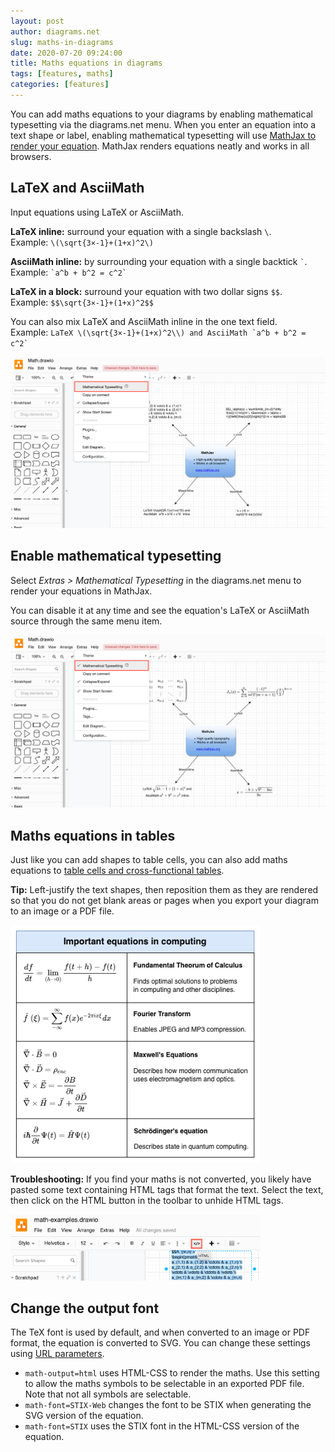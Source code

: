 ```yaml
---
layout: post
author: diagrams.net
slug: maths-in-diagrams
date: 2020-07-20 09:24:00
title: Maths equations in diagrams
tags: [features, maths]
categories: [features]
---
```


You can add maths equations to your diagrams by enabling mathematical typesetting via the diagrams.net menu. When you enter an equation into a text shape or label, enabling mathematical typesetting will use [MathJax to render your equation](https://www.mathjax.org/). MathJax renders equations neatly and works in all browsers.

## LaTeX and AsciiMath

Input equations using LaTeX or AsciiMath.

**LaTeX inline:** surround your equation with a single backslash ``\``.
<br />Example: ``\(\sqrt{3×-1}+(1+x)^2\)``

**AsciiMath inline:** by surrounding your equation with a single backtick `` ` ``.
<br />Example: `` `a^b + b^2 = c^2` ``

**LaTeX in a block:** surround your equation with two dollar signs ``$$``.
<br />Example: ``$$\sqrt{3×-1}+(1+x)^2$$``

You can also mix LaTeX and AsciiMath inline in the one text field.
<br />Example: ``LaTeX \(\sqrt{3×-1}+(1+x)^2\\) and AsciiMath `a^b + b^2 = c^2` ``

[<img src="/assets/img/blog/mathematical-typesetting-disabled.png" width="600" alt="Click Extras > Mathematical Typesetting to render your equations in MathJax">](https://app.diagrams.net/?title=math-examples.drawio#R%3Cmxfile%3E%3Cdiagram%20id%3D%22Trg0ARunQVTyGifeBPsd%22%20name%3D%22Page-1%22%3E7VhBj5s6EP4t74CUHFgFQ0hyTNjNtqvuodpKfXqXlQMOuGswa5yE7K9%2FYzAh4CTtqq2USpVQYn8ez9gz%2FmYMlhuk5b3AefLII8IsNIpKy721EHKc8Qz%2BFLKvkYnv1EAsaKSFWuCJvhENjjS6oREpOoKScyZp3gVDnmUklB0MC8F3XbE1Z12rOY6JATyFmJnoVxrJpEanaNLiHwiNk8ay4%2BsNp7gR1jspEhzx3RHk3lluIDiXdSstA8KU8xq%2F1POWZ0YPCxMkkz8y4b%2FPy4fl7dur7abp8tvdjL3NPtvutFazxWyjd2whD575szVZpBYKMmsC6Kga8y3klnPLXShgHKxITGF4kcNeBS0rwY4IhECpgaUGjlaDfJzm9fBhDJljoD2MuCzOTWlWNQ7Uc9IqumAVvd8q%2Bq5VwLaH2X2950eiExZ7Ey7sMr2wy%2FT9u2wj3os1yaJepL3qqU623Dd0kaSEw7hIZMoAcKBZ5DikWQy9cdv7wsHorQ0kdxe7hEryBLhSsYMsAhjfErFmFVsSGkUkA2xNGQs44wLAjGdEaZOCv5A%2B2PBMKRd8k0Uk0j3QKilwe85oDCpvU9ANKzeIpLmlxEl5BGli3ROeEin2IKJHfU0jneR8TfldmzGQi2osOc4WIw1inaXig%2BaWyNDQXH4Pr2cneO0zFZtc2dMOAOx1oxLQIoTNE9H2oRXr%2F2rWqgEeIa894LLBYXWrvixgeR%2FbsD7CaIN8AI%2FYrxtYlFQ%2Blfucx6qa7I8UttLm%2FK9cvKjTDMlIbU05Z6UyPxHFRQ0AmsuK6LZzpBuHqJNta7%2FNVcH5jsOwirUg646SRMq8mr6EZ7fb3agq8Q2XN1zEx6pGEouYyM7c5xXD2Ytp0FTTbA4bQRQnXFBtuEF7dD7FzZZSTpfpzaFiZC1PkE0qzi9W6jz%2BPOHQdNZhHPL8m8nYYJ0zG51gnTP9TazzRgbrPuEv5F%2FDr5BN5%2BpyAr2Q4aKgIbgGwCVltTfPeajgGxGSHyD%2B0QG6XPlJ1LkAmR4XhGFJt9370K93nWO4ri4xD89QfTDLEzwoh81FRFWkYpPCL6MplUVdulSSh8o0vgOcZusqmUBzLXAI4wPbGcJYqkRA%2Bh9dWFFQN%2B5xmuJBWhVFXfMqqwcAZlczlVE44YO6qZWX9VhVbdUSAqHO21Avp7o9jE7o%2FltHu7T2GgZpWs%2BQWUj9E5T2vd91LNGfw%2BiGQtfCaNdktA%2BBbig8sFc1IWzlhVchByvgCrI9HA6B6MsBwkOrCfZfaniTbsXzJlOz3I0nJjeaN%2FBfH2DPCPAjLcETaPkxYzQjV0kS%2F7pIMjZ8OC9CStUt%2Byrd516X%2B%2Fxz6VnV2IG6JUBigfrrWoFrTeEXWbOJXb8wLwawrEWpLgUIJNXlAsNbrnFXPgrICBISBvnVoZRXOeuQ08Kqp5IWvIycpMAfmb3au33z1vPT6cxxvF46c8xSP%2FLNdDZ5%2FyszdNvPbNXY0cdK9%2B5%2F%3C%2Fdiagram%3E%3Cdiagram%20id%3D%22HwDBk1RD05lg-dqkWvLn%22%20name%3D%22Page-2%22%3E7VtZU%2BM4EP41roWHTPnIAY%2BTA2apoZZZqGXmiVJsOVaNLXlkOQn8%2Bm3JcmInCiQBc1elsNSSW7K%2B7tanA8sbJPNTjtLonAU4tlw7mFve0HJdx%2Bkcw0NKbgtJr%2BsUggknga60FFySO6yFtpbmJMBZraJgLBYkrQt9Rin2RU2GOGezerWQxfVWUzTBa4JLH8Xr0msSiKiQHrm9pfwbJpOobNnp6g9OUFlZq8giFLBZIVIf540sb8AZE0UqmQ9wLAevHJehF5%2Fax2cZuwnyIRolP8OfvFUMy8kuryw%2BgWMq9lbdds7%2Fa9m8PZjPfHb3z%2BDX77PrlluonqI41%2BNlud0YGumHDNqCjxa3eiS7f3JWFrQyhfNXqOB00%2FmyEFIT%2FVRaxqXg7yRlXCClE%2F%2FJkSCMZrJ3VGGfpLkgdFK%2BBl8xXlUFsqJPpditdc8FeFKZFGgsRX0%2FInHwHd2yXJTSMtcHs%2FpOqDJLW1ZlcZ7QqiQTiAttzG0piEQSQ9qB5CwiAl%2BmyJeFM%2FCaQkOM0oyoppUGjv2cZ2SK%2F8XFYCkpnqeIBjqTMkIF5qMpwFo2HJI4HrCYcfVRXoDwUeirDnH2G1dKuv4RHoeLgZhiLvB8xeQfsBdnYcTg%2FZglWPBbeG%2Fh%2BtqDteO3dXa29KK2p2VRxYPa5XtIe%2B5koXppnZDQBrqDsZaKa9a6agUzksSISgOIGCd3YDEoro636lSnDz%2FQNrC%2FdKwOvDeAvLPMw09W52IAVio4ImocMcrEDGdixT6e0zy2Anuzp6%2BDvSO4x41h6%2ByErZ4t0HJA3x4ijm2GpIKBazeEgSnut9XPtjqDkCPf6vWD0OoN5VPIJ5R4w6I8JgkkbqDoICokXHZPTdeQtw91%2FYWm8ADidj86bEHisFAaqTpFmys4w0iKOoIoJhMK6RiHskSONoEp%2FqsWJyQIVMznErqKUdQ9Xjo1ygXT8DqPQ%2B%2BB6FkPniXdqGDrtQ3Yuo35lwnxj%2Blf8xXfqvpbUzHvhndzSrMJFndXo%2Bj6Rpyll%2FeQr4BMNzKpk5wGKMFqXnPtqwgznkt3ZCH8GaDYz%2BM8e4BIGfSbmuQ7v3pCaCBpHUsFSVQHM%2BBWJdkTTOLGGRhFIvOPaGiVN9rSiqBdEWEuVysk80kaS0b3ZftW3mQc2jCxm%2BOQ01m3ecdg893G4lDvk8M1xOEcb0sS12sM3KOPN8n09iNxT4GBcVLx7mV2ERKSjknuBTQOothBIZ%2BTCo87rHK9DCYXxfiIyCTja0GO0FDcKh2jRQ4qS543P8RSCvVcKEqlWqKiUdmMZH1dlEj46DhL1eDL7Saj%2FE0TxKP7A7NTJ4gG33WflSAef%2FrungTxKXw5adFg%2BKNzx%2BYnZ%2Bc%2FotML%2Bmu4L0FkOSeKBV1xRLOQ8eSl6OCISgORVO%2FsYnS6YGnnF55mb%2BCPGZDD987RjnfiaAazM4WCTlOhoIy4nxztyTmaKaYYOZrTbgzdzocL9IVB707SngQEY2TvbhfZl8RtiuU%2BGiRkREWL%2FTU%2FYKJaoV%2FdqbMrDOo9h9fCoh%2FBtIzgPwXTMmJvWgHvDPRwZUuWR0yyc0x9XfCGmfNueBqOLhZT47PgaVr0PoinIIniRYsaoyqgLau6ey4XUhByidpP6xfb5zWZ%2BGiY99Yxb2w73Yi5abG0O%2BbfVpy4kJ6VaPY3W0E9Drxii2CgKozVtYkp0STg2czEMbEt03ZnY6tq1zTRf0yyteuqujnyZbxHUGFfdukNy3styi8evuVyjuYz6MBf0stHy1suL7P4HuLM52SsQk6kDmYTFmCuD06SnIKHyw5aex7EbD1Meab6gGMwbc4SNKFYkCxZbAfIwyJfntPs0I%2BtI5qPpW2%2Fllmue69vdOrRa%2F3M2LgP8BRnNWY%2FcdbG%2BXPZv9ey39v2fk1jW4nOe5p37rHWlzmJMXfItI2mSaI%2BbonGiG8ieRtIXWdwkZGD%2BhmNPNVx7W9FZln84uTvEWBu8Ketl%2FReU4cn5u56H9W7Xs1ZiWPa1nz4sOTSj7g18Kx%2BNyB0grmibuUF5dfA3MBUBLb0RWnoFxXqts%2Fi6sv7OTq5x7O2XvC521GmPY5OILu86q%2FKKv8w4Y3%2BBw%3D%3D%3C%2Fdiagram%3E%3C%2Fmxfile%3E)

## Enable mathematical typesetting

Select _Extras > Mathematical Typesetting_ in the diagrams.net menu to render your equations in MathJax.

You can disable it at any time and see the equation's LaTeX or AsciiMath source through the same menu item.

 [<img src="/assets/img/blog/mathematical-typesetting-enabled.png" width="600" alt="Click Extras > Mathematical Typesetting to render your equations in MathJax">](https://app.diagrams.net/?lightbox=1&highlight=0000ff&edit=_blank&layers=1&nav=1&title=math-examples.drawio#R%3Cmxfile%3E%3Cdiagram%20id%3D%22Trg0ARunQVTyGifeBPsd%22%20name%3D%22Page-1%22%3E7VhRb5s6FP4t9wEpeUgFhkDymNBmW7U%2BTJ206b5UDjjg1WDqOAntr7%2FHYELAJFu17U6VJqHE%2Fnx8bB%2F7%2B47BcsOsfCdwkd7xmDAL2XFpudcWQo4zncOfQp5rJPCdGkgEjbVRC9zTF6JBW6M7GpNtx1ByziQtumDE85xEsoNhIfiha7bhrDtqgRNiAPcRZib6hcYyrdEZClr8PaFJ2ozs%2BHrBGW6MtYttimN%2BqKFqce6N5YaCc1mXsjIkTAWviUsdgdWZ1uPEBMnlj3T499PqdnX98jRxs2z17WbOXuafJu6sdrPHbKdXbCEPnsWDFSwzC4W5FQBqV22%2BhdxyYblLBUzDNUkoNC8LWKugZWXYMYEtUG5gqqGj3SAfZ0XdfGxDZht4j2Iut%2Be6NLOahuoZHBVdGBW9flT03VEB2x979%2F2eb4kHRux1uLDK7MIqs9evst3x3l6TPO7ttFc91cmWzw1dJCnhMC5TmTEAHChuCxzRPIHatK195jDo9QRI7i4PKZXkHnDl4gAqAhjfE7FhFVtSGsckB2xDGQs54wLAnOdEeZOCP5I%2B2PBMORd8l8ck1jXwKilwe8FoAi6vM%2FANM68ZAG2kPMst58hYkDrCMyLFM5joDr6mkRY5X4vXoVUM5KIaS0%2FVwtYg1iqVHD23RIaC5vJreD0f4LXP1N4UajwdAMCedkqAlhGslIi2DqVE%2F1e91g1wB7p2i8sGh9mt%2B7aAFX1sx%2FoIow3yHiIyedrBpKSKqXwueKKyyfOJw9ba7P%2BFi0d1mkGM1NJUcNZK%2BYnYXvQAoDmtmO47R7oJiDrZEx23hUo43wkYVnstyKbjJJWyqLqv4DkcDlcqS3zD5RUXyakrW2KRENnp%2B7BmOH80BzTdNIvDxiaKgRBUC27QHp2HuNlSyukyvTlUjGzkANmk4vxyrc7jzxMOzeYdxiHPvwqmBuucuT3AOmf2m1jn2QbrPuLP5KsRV1DThbqcQC1ieLulEYQGwBVldTSrDiQ27ia9%2BIBTvhMR%2BQElODlRl64CZsQFYVjSfXcmvz50zpmLyO0DZB%2FMihSPynFzEVEZabvL4JfRjMptnbqUyENmmt4ATvNNJSZQ3AgcQfto4oyhLVMmYP2PTqworAvvcJbhUVYlRZ3zqlGPAPSueqpB4YSP6qJ2XtZtVbZVUwiFOm9jPZ3q9mAP%2BP6bR7u09hoGaVrPkZlI%2FQFK%2B97vOpboDTPaOxPs%2F4nRrsloHza6ofBosq4JMVGLfhJytAauoImHozEQfTVCeGw1m%2F2XGl7QzXheMDPT3TQwudG8gf%2F6DfaMDb6jJUQCrT7kjObkbZDE%2F6MkmRoxXGwjStUt%2B22Ez%2F2j4fPPybPKsSN1SwBhgfzrWqFrzeAXWfNgUr8wL0cwrWWpLgUILNXlAsNbrnFXPtkQGwQJg%2F36mMorzTpqWlTVlGjBy8ggBd6kerV3%2B%2Bat56flzHG8npw5Zqq3fVPOgte%2FMkO1%2FcxWtZ18rHRv%2FgM%3D%3C%2Fdiagram%3E%3Cdiagram%20id%3D%22HwDBk1RD05lg-dqkWvLn%22%20name%3D%22Page-2%22%3E7VtZU%2BM4EP41roWHTPnIAY%2BTA2apoZZZqGXmiVJsOVaNLXlkOQn8%2Bm3JcmInCiQBc1elsNSSW7K%2B7tanA8sbJPNTjtLonAU4tlw7mFve0HJdx%2Bkcw0NKbgtJr%2BsUggknga60FFySO6yFtpbmJMBZraJgLBYkrQt9Rin2RU2GOGezerWQxfVWUzTBa4JLH8Xr0msSiKiQHrm9pfwbJpOobNnp6g9OUFlZq8giFLBZIVIf540sb8AZE0UqmQ9wLAevHJehF5%2Fax2cZuwnyIRolP8OfvFUMy8kuryw%2BgWMq9lbdds7%2Fa9m8PZjPfHb3z%2BDX77PrlluonqI41%2BNlud0YGumHDNqCjxa3eiS7f3JWFrQyhfNXqOB00%2FmyEFIT%2FVRaxqXg7yRlXCClE%2F%2FJkSCMZrJ3VGGfpLkgdFK%2BBl8xXlUFsqJPpditdc8FeFKZFGgsRX0%2FInHwHd2yXJTSMtcHs%2FpOqDJLW1ZlcZ7QqiQTiAttzG0piEQSQ9qB5CwiAl%2BmyJeFM%2FCaQkOM0oyoppUGjv2cZ2SK%2F8XFYCkpnqeIBjqTMkIF5qMpwFo2HJI4HrCYcfVRXoDwUeirDnH2G1dKuv4RHoeLgZhiLvB8xeQfsBdnYcTg%2FZglWPBbeG%2Fh%2BtqDteO3dXa29KK2p2VRxYPa5XtIe%2B5koXppnZDQBrqDsZaKa9a6agUzksSISgOIGCd3YDEoro636lSnDz%2FQNrC%2FdKwOvDeAvLPMw09W52IAVio4ImocMcrEDGdixT6e0zy2Anuzp6%2BDvSO4x41h6%2ByErZ4t0HJA3x4ijm2GpIKBazeEgSnut9XPtjqDkCPf6vWD0OoN5VPIJ5R4w6I8JgkkbqDoICokXHZPTdeQtw91%2FYWm8ADidj86bEHisFAaqTpFmys4w0iKOoIoJhMK6RiHskSONoEp%2FqsWJyQIVMznErqKUdQ9Xjo1ygXT8DqPQ%2B%2BB6FkPniXdqGDrtQ3Yuo35lwnxj%2Blf8xXfqvpbUzHvhndzSrMJFndXo%2Bj6Rpyll%2FeQr4BMNzKpk5wGKMFqXnPtqwgznkt3ZCH8GaDYz%2BM8e4BIGfSbmuQ7v3pCaCBpHUsFSVQHM%2BBWJdkTTOLGGRhFIvOPaGiVN9rSiqBdEWEuVysk80kaS0b3ZftW3mQc2jCxm%2BOQ01m3ecdg893G4lDvk8M1xOEcb0sS12sM3KOPN8n09iNxT4GBcVLx7mV2ERKSjknuBTQOothBIZ%2BTCo87rHK9DCYXxfiIyCTja0GO0FDcKh2jRQ4qS543P8RSCvVcKEqlWqKiUdmMZH1dlEj46DhL1eDL7Saj%2FE0TxKP7A7NTJ4gG33WflSAef%2FrungTxKXw5adFg%2BKNzx%2BYnZ%2Bc%2FotML%2Bmu4L0FkOSeKBV1xRLOQ8eSl6OCISgORVO%2FsYnS6YGnnF55mb%2BCPGZDD987RjnfiaAazM4WCTlOhoIy4nxztyTmaKaYYOZrTbgzdzocL9IVB707SngQEY2TvbhfZl8RtiuU%2BGiRkREWL%2FTU%2FYKJaoV%2FdqbMrDOo9h9fCoh%2FBtIzgPwXTMmJvWgHvDPRwZUuWR0yyc0x9XfCGmfNueBqOLhZT47PgaVr0PoinIIniRYsaoyqgLau6ey4XUhByidpP6xfb5zWZ%2BGiY99Yxb2w73Yi5abG0O%2BbfVpy4kJ6VaPY3W0E9Drxii2CgKozVtYkp0STg2czEMbEt03ZnY6tq1zTRf0yyteuqujnyZbxHUGFfdukNy3styi8evuVyjuYz6MBf0stHy1suL7P4HuLM52SsQk6kDmYTFmCuD06SnIKHyw5aex7EbD1Meab6gGMwbc4SNKFYkCxZbAfIwyJfntPs0I%2BtI5qPpW2%2Fllmue69vdOrRa%2F3M2LgP8BRnNWY%2FcdbG%2BXPZv9ey39v2fk1jW4nOe5p37rHWlzmJMXfItI2mSaI%2BbonGiG8ieRtIXWdwkZGD%2BhmNPNVx7W9FZln84uTvEWBu8Ketl%2FReU4cn5u56H9W7Xs1ZiWPa1nz4sOTSj7g18Kx%2BNyB0grmibuUF5dfA3MBUBLb0RWnoFxXqts%2Fi6sv7OTq5x7O2XvC521GmPY5OILu86q%2FKKv8w4Y3%2BBw%3D%3D%3C%2Fdiagram%3E%3C%2Fmxfile%3E)

## Maths equations in tables

Just like you can add shapes to table cells, you can also add maths equations to [table cells and cross-functional tables](/blog/tables.html).

**Tip:** Left-justify the text shapes, then reposition them as they are rendered so that you do not get blank areas or pages when you export your diagram to an image or a PDF file.

[<img src="/assets/img/blog/maths-examples.png" width="400" alt="Mathematical typesetting will render equations in text shapes, even when they are in tables">](https://app.diagrams.net/?lightbox=1&highlight=0000ff&edit=_blank&layers=1&nav=1&page-id=HwDBk1RD05lg-dqkWvLn&title=math-examples.drawio#R%3Cmxfile%3E%3Cdiagram%20id%3D%22Trg0ARunQVTyGifeBPsd%22%20name%3D%22Page-1%22%3E7VhRb5s6FP4t9wEpeUgFhkDymNBmW7U%2BTJ206b5UDjjg1WDqOAntr7%2FHYELAJFu17U6VJqHE%2Fnx8bB%2F7%2B47BcsOsfCdwkd7xmDAL2XFpudcWQo4zncOfQp5rJPCdGkgEjbVRC9zTF6JBW6M7GpNtx1ByziQtumDE85xEsoNhIfiha7bhrDtqgRNiAPcRZib6hcYyrdEZClr8PaFJ2ozs%2BHrBGW6MtYttimN%2BqKFqce6N5YaCc1mXsjIkTAWviUsdgdWZ1uPEBMnlj3T499PqdnX98jRxs2z17WbOXuafJu6sdrPHbKdXbCEPnsWDFSwzC4W5FQBqV22%2BhdxyYblLBUzDNUkoNC8LWKugZWXYMYEtUG5gqqGj3SAfZ0XdfGxDZht4j2Iut%2Be6NLOahuoZHBVdGBW9flT03VEB2x979%2F2eb4kHRux1uLDK7MIqs9evst3x3l6TPO7ttFc91cmWzw1dJCnhMC5TmTEAHChuCxzRPIHatK195jDo9QRI7i4PKZXkHnDl4gAqAhjfE7FhFVtSGsckB2xDGQs54wLAnOdEeZOCP5I%2B2PBMORd8l8ck1jXwKilwe8FoAi6vM%2FANM68ZAG2kPMst58hYkDrCMyLFM5joDr6mkRY5X4vXoVUM5KIaS0%2FVwtYg1iqVHD23RIaC5vJreD0f4LXP1N4UajwdAMCedkqAlhGslIi2DqVE%2F1e91g1wB7p2i8sGh9mt%2B7aAFX1sx%2FoIow3yHiIyedrBpKSKqXwueKKyyfOJw9ba7P%2BFi0d1mkGM1NJUcNZK%2BYnYXvQAoDmtmO47R7oJiDrZEx23hUo43wkYVnstyKbjJJWyqLqv4DkcDlcqS3zD5RUXyakrW2KRENnp%2B7BmOH80BzTdNIvDxiaKgRBUC27QHp2HuNlSyukyvTlUjGzkANmk4vxyrc7jzxMOzeYdxiHPvwqmBuucuT3AOmf2m1jn2QbrPuLP5KsRV1DThbqcQC1ieLulEYQGwBVldTSrDiQ27ia9%2BIBTvhMR%2BQElODlRl64CZsQFYVjSfXcmvz50zpmLyO0DZB%2FMihSPynFzEVEZabvL4JfRjMptnbqUyENmmt4ATvNNJSZQ3AgcQfto4oyhLVMmYP2PTqworAvvcJbhUVYlRZ3zqlGPAPSueqpB4YSP6qJ2XtZtVbZVUwiFOm9jPZ3q9mAP%2BP6bR7u09hoGaVrPkZlI%2FQFK%2B97vOpboDTPaOxPs%2F4nRrsloHza6ofBosq4JMVGLfhJytAauoImHozEQfTVCeGw1m%2F2XGl7QzXheMDPT3TQwudG8gf%2F6DfaMDb6jJUQCrT7kjObkbZDE%2F6MkmRoxXGwjStUt%2B22Ez%2F2j4fPPybPKsSN1SwBhgfzrWqFrzeAXWfNgUr8wL0cwrWWpLgUILNXlAsNbrnFXPtkQGwQJg%2F36mMorzTpqWlTVlGjBy8ggBd6kerV3%2B%2Bat56flzHG8npw5Zqq3fVPOgte%2FMkO1%2FcxWtZ18rHRv%2FgM%3D%3C%2Fdiagram%3E%3Cdiagram%20id%3D%22HwDBk1RD05lg-dqkWvLn%22%20name%3D%22Page-2%22%3E7VtZU%2BM4EP41roWHTPnIAY%2BTA2apoZZZqGXmiVJsOVaNLXlkOQn8%2Bm3JcmInCiQBc1elsNSSW7K%2B7tanA8sbJPNTjtLonAU4tlw7mFve0HJdx%2Bkcw0NKbgtJr%2BsUggknga60FFySO6yFtpbmJMBZraJgLBYkrQt9Rin2RU2GOGezerWQxfVWUzTBa4JLH8Xr0msSiKiQHrm9pfwbJpOobNnp6g9OUFlZq8giFLBZIVIf540sb8AZE0UqmQ9wLAevHJehF5%2Fax2cZuwnyIRolP8OfvFUMy8kuryw%2BgWMq9lbdds7%2Fa9m8PZjPfHb3z%2BDX77PrlluonqI41%2BNlud0YGumHDNqCjxa3eiS7f3JWFrQyhfNXqOB00%2FmyEFIT%2FVRaxqXg7yRlXCClE%2F%2FJkSCMZrJ3VGGfpLkgdFK%2BBl8xXlUFsqJPpditdc8FeFKZFGgsRX0%2FInHwHd2yXJTSMtcHs%2FpOqDJLW1ZlcZ7QqiQTiAttzG0piEQSQ9qB5CwiAl%2BmyJeFM%2FCaQkOM0oyoppUGjv2cZ2SK%2F8XFYCkpnqeIBjqTMkIF5qMpwFo2HJI4HrCYcfVRXoDwUeirDnH2G1dKuv4RHoeLgZhiLvB8xeQfsBdnYcTg%2FZglWPBbeG%2Fh%2BtqDteO3dXa29KK2p2VRxYPa5XtIe%2B5koXppnZDQBrqDsZaKa9a6agUzksSISgOIGCd3YDEoro636lSnDz%2FQNrC%2FdKwOvDeAvLPMw09W52IAVio4ImocMcrEDGdixT6e0zy2Anuzp6%2BDvSO4x41h6%2ByErZ4t0HJA3x4ijm2GpIKBazeEgSnut9XPtjqDkCPf6vWD0OoN5VPIJ5R4w6I8JgkkbqDoICokXHZPTdeQtw91%2FYWm8ADidj86bEHisFAaqTpFmys4w0iKOoIoJhMK6RiHskSONoEp%2FqsWJyQIVMznErqKUdQ9Xjo1ygXT8DqPQ%2B%2BB6FkPniXdqGDrtQ3Yuo35lwnxj%2Blf8xXfqvpbUzHvhndzSrMJFndXo%2Bj6Rpyll%2FeQr4BMNzKpk5wGKMFqXnPtqwgznkt3ZCH8GaDYz%2BM8e4BIGfSbmuQ7v3pCaCBpHUsFSVQHM%2BBWJdkTTOLGGRhFIvOPaGiVN9rSiqBdEWEuVysk80kaS0b3ZftW3mQc2jCxm%2BOQ01m3ecdg893G4lDvk8M1xOEcb0sS12sM3KOPN8n09iNxT4GBcVLx7mV2ERKSjknuBTQOothBIZ%2BTCo87rHK9DCYXxfiIyCTja0GO0FDcKh2jRQ4qS543P8RSCvVcKEqlWqKiUdmMZH1dlEj46DhL1eDL7Saj%2FE0TxKP7A7NTJ4gG33WflSAef%2FrungTxKXw5adFg%2BKNzx%2BYnZ%2Bc%2FotML%2Bmu4L0FkOSeKBV1xRLOQ8eSl6OCISgORVO%2FsYnS6YGnnF55mb%2BCPGZDD987RjnfiaAazM4WCTlOhoIy4nxztyTmaKaYYOZrTbgzdzocL9IVB707SngQEY2TvbhfZl8RtiuU%2BGiRkREWL%2FTU%2FYKJaoV%2FdqbMrDOo9h9fCoh%2FBtIzgPwXTMmJvWgHvDPRwZUuWR0yyc0x9XfCGmfNueBqOLhZT47PgaVr0PoinIIniRYsaoyqgLau6ey4XUhByidpP6xfb5zWZ%2BGiY99Yxb2w73Yi5abG0O%2BbfVpy4kJ6VaPY3W0E9Drxii2CgKozVtYkp0STg2czEMbEt03ZnY6tq1zTRf0yyteuqujnyZbxHUGFfdukNy3styi8evuVyjuYz6MBf0stHy1suL7P4HuLM52SsQk6kDmYTFmCuD06SnIKHyw5aex7EbD1Meab6gGMwbc4SNKFYkCxZbAfIwyJfntPs0I%2BtI5qPpW2%2Fllmue69vdOrRa%2F3M2LgP8BRnNWY%2FcdbG%2BXPZv9ey39v2fk1jW4nOe5p37rHWlzmJMXfItI2mSaI%2BbonGiG8ieRtIXWdwkZGD%2BhmNPNVx7W9FZln84uTvEWBu8Ketl%2FReU4cn5u56H9W7Xs1ZiWPa1nz4sOTSj7g18Kx%2BNyB0grmibuUF5dfA3MBUBLb0RWnoFxXqts%2Fi6sv7OTq5x7O2XvC521GmPY5OILu86q%2FKKv8w4Y3%2BBw%3D%3D%3C%2Fdiagram%3E%3C%2Fmxfile%3E)

**Troubleshooting:** If you find your maths is not converted, you likely have pasted some text containing HTML tags that format the text. Select the text, then click on the HTML button in the toolbar to unhide HTML tags.

<img src="/assets/img/blog/maths-unhide-html.png" width="400" alt="Unhide HTML tags if you have problems rendering your equation">

## Change the output font

The TeX font is used by default, and when converted to an image or PDF format, the equation is converted to SVG. You can change these settings using [URL parameters](/doc/faq/supported-url-parameters).

* ``math-output=html`` uses HTML-CSS to render the maths. Use this setting to allow the maths symbols to be selectable in an exported PDF file. Note that not all symbols are selectable.
* ``math-font=STIX-Web`` changes the font to be STIX when generating the SVG version of the equation.
* ``math-font=STIX`` uses the STIX font in the HTML-CSS version of the equation.
